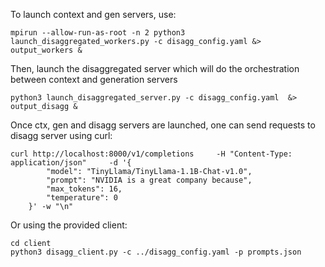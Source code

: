 
To launch context and gen servers, use:

```
mpirun --allow-run-as-root -n 2 python3 launch_disaggregated_workers.py -c disagg_config.yaml &> output_workers &
```

Then, launch the disaggregated server which will do the orchestration between context and generation servers

```
python3 launch_disaggregated_server.py -c disagg_config.yaml  &> output_disagg &
```


Once ctx, gen and disagg servers are launched, one can send requests to disagg server using curl:
```
curl http://localhost:8000/v1/completions     -H "Content-Type: application/json"     -d '{
        "model": "TinyLlama/TinyLlama-1.1B-Chat-v1.0",
        "prompt": "NVIDIA is a great company because",
        "max_tokens": 16,
        "temperature": 0
    }' -w "\n"
```
Or using the provided client:
```
cd client
python3 disagg_client.py -c ../disagg_config.yaml -p prompts.json
```
